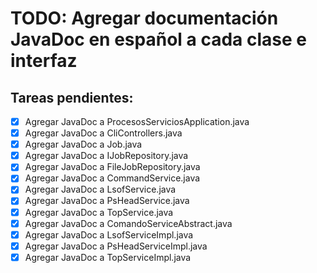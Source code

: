 # TODO: Agregar documentación JavaDoc en español a cada clase e interfaz

## Tareas pendientes:
- [x] Agregar JavaDoc a ProcesosServiciosApplication.java
- [x] Agregar JavaDoc a CliControllers.java
- [x] Agregar JavaDoc a Job.java
- [x] Agregar JavaDoc a IJobRepository.java
- [x] Agregar JavaDoc a FileJobRepository.java
- [x] Agregar JavaDoc a CommandService.java
- [x] Agregar JavaDoc a LsofService.java
- [x] Agregar JavaDoc a PsHeadService.java
- [x] Agregar JavaDoc a TopService.java
- [x] Agregar JavaDoc a ComandoServiceAbstract.java
- [x] Agregar JavaDoc a LsofServiceImpl.java
- [x] Agregar JavaDoc a PsHeadServiceImpl.java
- [x] Agregar JavaDoc a TopServiceImpl.java
